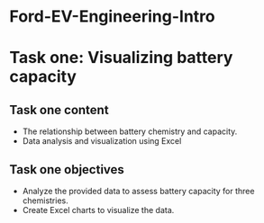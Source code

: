 # Ford-EV-Engineering-Intro

# Task one: Visualizing battery capacity
## Task one content
* The relationship between battery chemistry and capacity.
* Data analysis and visualization using Excel
## Task one objectives
* Analyze the provided data to assess battery capacity for three chemistries.
* Create Excel charts to visualize the data.
